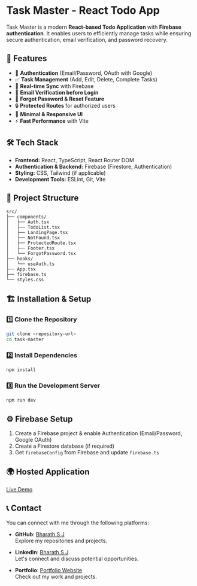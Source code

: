 # Task Master - React Todo App

Task Master is a modern **React-based Todo Application** with **Firebase authentication**. It enables users to efficiently manage tasks while ensuring secure authentication, email verification, and password recovery.

## 🚀 Features
- 🔐 **Authentication** (Email/Password, OAuth with Google)
- ✅ **Task Management** (Add, Edit, Delete, Complete Tasks)
- 🔄 **Real-time Sync** with Firebase
- 📩 **Email Verification before Login**
- 🔑 **Forgot Password & Reset Feature**
- 🔒 **Protected Routes** for authorized users
- 🎨 **Minimal & Responsive UI**
- ⚡ **Fast Performance** with Vite

## 🛠 Tech Stack
- **Frontend:** React, TypeScript, React Router DOM
- **Authentication & Backend:** Firebase (Firestore, Authentication)
- **Styling:** CSS, Tailwind (if applicable)
- **Development Tools:** ESLint, Git, Vite

## 📂 Project Structure
```
src/
├── components/
│   ├── Auth.tsx
│   ├── TodoList.tsx
│   ├── LandingPage.tsx
│   ├── NotFound.tsx
│   ├── ProtectedRoute.tsx
│   ├── Footer.tsx
│   └── ForgotPassword.tsx
├── hooks/
│   └── useAuth.ts
├── App.tsx
├── firebase.ts
└── styles.css
```

## 🏗 Installation & Setup
### 1️⃣ Clone the Repository
```bash
git clone <repository-url>
cd task-master
```

### 2️⃣ Install Dependencies
```bash
npm install
```

### 3️⃣ Run the Development Server
```bash
npm run dev
```

## ⚙️ Firebase Setup
1. Create a Firebase project & enable Authentication (Email/Password, Google OAuth)
2. Create a Firestore database (if required)
3. Get `firebaseConfig` from Firebase and update `firebase.ts`

## 🌍 Hosted Application
[Live Demo](https://task-master-jade-beta.vercel.app/)

## 📞 Contact

You can connect with me through the following platforms:

- **GitHub**: [Bharath S J](https://github.com/Bharath-S-J)  
  Explore my repositories and projects.

- **LinkedIn**: [Bharath S J](https://www.linkedin.com/in/bharathsj)  
  Let's connect and discuss potential opportunities.

- **Portfolio**: [Portfolio Website](https://portfolio-bharathsj.vercel.app)  
  Check out my work and projects.
